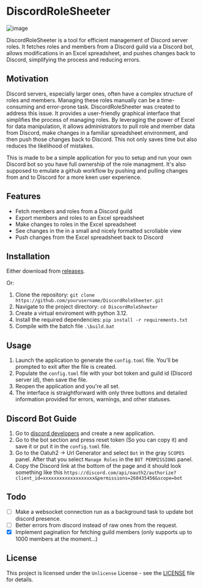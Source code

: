 # DiscordRoleSheeter

![image](https://github.com/CaptainFallaway/DiscordRoleSheeter/assets/69320425/2ae9da22-e834-4f52-a89f-5bbba0cf45da)


DiscordRoleSheeter is a tool for efficient management of Discord server roles. It fetches roles and members from a Discord guild via a Discord bot, allows modifications in an Excel spreadsheet, and pushes changes back to Discord, simplifying the process and reducing errors.

## Motivation

Discord servers, especially larger ones, often have a complex structure of roles and members. Managing these roles manually can be a time-consuming and error-prone task. DiscordRoleSheeter was created to address this issue. It provides a user-friendly graphical interface that simplifies the process of managing roles. By leveraging the power of Excel for data manipulation, it allows administrators to pull role and member data from Discord, make changes in a familiar spreadsheet environment, and then push those changes back to Discord. This not only saves time but also reduces the likelihood of mistakes.

This is made to be a simple application for you to setup and run your own Discord bot so you have full ownership of the role managment. It's also supposed to emulate a github workflow by pushing and pulling changes from and to Discord for a more keen user experience.

## Features

- Fetch members and roles from a Discord guild
- Export members and roles to an Excel spreadsheet
- Make changes to roles in the Excel spreadsheet
- See changes in the in a small and nicely formatted scrollable view
- Push changes from the Excel spreadsheet back to Discord

## Installation

Either download from [releases](https://github.com/CaptainFallaway/DiscordRoleSheeter/releases).

Or:

1. Clone the repository: `git clone https://github.com/yourusername/DiscordRoleSheeter.git`
2. Navigate to the project directory: `cd DiscordRoleSheeter`
3. Create a virtual enviroment with python 3.12.
4. Install the required dependencies: `pip install -r requirements.txt`
5. Compile with the batch file `.\build.bat`

## Usage

1. Launch the application to generate the `config.toml` file. You'll be prompted to exit after the file is created.
2. Populate the `config.toml` file with your bot token and guild id (Discord server id), then save the file.
3. Reopen the application and you're all set.
4. The interface is straightforward with only three buttons and detailed information provided for errors, warnings, and other statuses.

## Discord Bot Guide

1. Go to [discord developers](https://discord.com/developers/applications) and create a new application.
2. Go to the bot section and press reset token (So you can copy it) and save it or put it in the `config.toml` file.
3. Go to the Oatuh2 -> Url Generator and select `Bot` in the gray `SCOPES` panel. After that you select `Manage Roles` in the `BOT PERMISSIONS` panel.
4. Copy the Discord link at the bottom of the page and it should look something like this `https://discord.com/api/oauth2/authorize?client_id=xxxxxxxxxxxxxxxxxxx&permissions=268435456&scope=bot`

## Todo

- [ ] Make a websocket connection run as a background task to update bot discord presence.
- [ ] Better errors from discord instead of raw ones from the request.
- [x] Implement pagination for fetching guild members (only supports up to 1000 members at the moment...)

## License

This project is licensed under the `Unlicense` License - see the [LICENSE](LICENSE) file for details.
